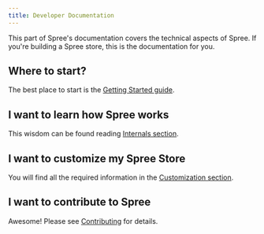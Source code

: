 ```yaml
---
title: Developer Documentation
---
```


This part of Spree's documentation covers the technical aspects of Spree. If you're building a Spree store, this is the documentation for you.

## Where to start?

The best place to start is the [Getting Started guide](/developer/getting_started/installation.html).

## I want to learn how Spree works

This wisdom can be found reading [Internals section](/developer/internals/).

## I want to customize my Spree Store

You will find all the required information in the [Customization section](/developer/customization/storefront.html).

## I want to contribute to Spree

Awesome! Please see [Contributing](developer/contributing/) for details.
